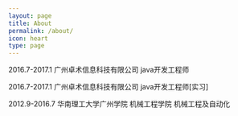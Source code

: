 ```yaml
---
layout: page
title: About
permalink: /about/
icon: heart
type: page
---
```


2016.7-2017.1 广州卓术信息科技有限公司 java开发工程师

2016.7-2017.1 广州卓术信息科技有限公司 java开发工程师[实习]

2012.9-2016.7 华南理工大学广州学院 机械工程学院 机械工程及自动化